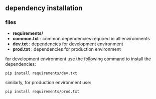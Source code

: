 ## dependency installation

### files

- __requirements/__
 - __common.txt__ : common dependencies required in all environments
 - __dev.txt__ : dependencies for development environment
 - __prod.txt__ : dependencies for production environment

for development environment use the following command to install the dependencies:

    pip install requirements/dev.txt

similarly, for production environment use:

    pip install requirements/prod.txt

